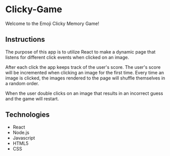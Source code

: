 # Clicky-Game

Welcome to the Emoji Clicky Memory Game!

## Instructions 
The purpose of this app is to utilize React to make a dynamic page that listens for different click events when clicked on an image. 

After each click the app keeps track of the user's score. The user's score will be incremented when clicking an image for the first time. Every time an image is clicked, the images rendered to the page will shuffle themselves in a random order.

When the user double clicks on an image that results in an incorrect guess and the game will restart.

## Technologies
- React
- Node.js
- Javascript
- HTML5
- CSS